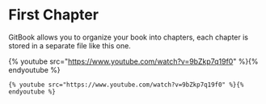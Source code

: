 # First Chapter

GitBook allows you to organize your book into chapters, each chapter is stored in a separate file like this one.

{% youtube src="https://www.youtube.com/watch?v=9bZkp7q19f0" %}{% endyoutube %}

```
{% youtube src="https://www.youtube.com/watch?v=9bZkp7q19f0" %}{% endyoutube %}
```

```

```

  



